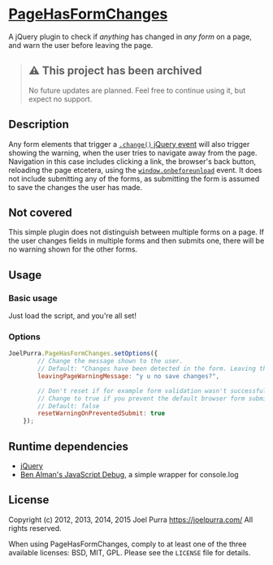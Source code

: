 # [PageHasFormChanges](https://github.com/joelpurra/pagehasformchanges)

A jQuery plugin to check if *anything* has changed in *any form* on a page, and warn the user before leaving the page.



> ## ⚠️ This project has been archived
>
> No future updates are planned. Feel free to continue using it, but expect no support.



## Description

Any form elements that trigger a [`.change()` jQuery event](https://api.jquery.com/change/) will also trigger showing the warning, when the user tries to navigate away from the page. Navigation in this case includes clicking a link, the browser's back button, reloading the page etcetera, using the [`window.onbeforeunload`](https://developer.mozilla.org/en-US/docs/Web/API/Window.onbeforeunload) event. It does not include submitting any of the forms, as submitting the form is assumed to save the changes the user has made.



## Not covered
This simple plugin does not distinguish between multiple forms on a page. If the user changes fields in multiple forms and then submits one, there will be no warning shown for the other forms.



## Usage

### Basic usage

Just load the script, and you're all set!


### Options

```javascript
JoelPurra.PageHasFormChanges.setOptions({
		// Change the message shown to the user.
		// Default: "Changes have been detected in the form. Leaving the page will discard all form input."
		leavingPageWarningMessage: "y u no save changes?",

		// Don't reset if for example form validation wasn't successful.
		// Change to true if you prevent the default browser form submit and use ajax instead.
		// Default: false
		resetWarningOnPreventedSubmit: true
	});
```



## Runtime dependencies
- [jQuery](https://jquery.com/)
- [Ben Alman's JavaScript Debug](http://benalman.com/projects/javascript-debug-console-log/), a simple wrapper for console.log



## License
Copyright (c) 2012, 2013, 2014, 2015 Joel Purra <https://joelpurra.com/>
All rights reserved.

When using PageHasFormChanges, comply to at least one of the three available licenses: BSD, MIT, GPL. Please see the `LICENSE` file for details.
